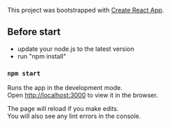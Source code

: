 This project was bootstrapped with [Create React App](https://github.com/facebook/create-react-app).

## Before start

- update your node.js to the latest version
- run "npm install"

### `npm start`

Runs the app in the development mode.<br />
Open [http://localhost:3000](http://localhost:3000) to view it in the browser.

The page will reload if you make edits.<br />
You will also see any lint errors in the console.
